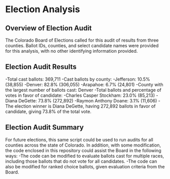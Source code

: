 # Election Analysis

## Overview of Election Audit

The Colorado Board of Elections called for this audit of results from three counties. Ballot IDs, counties, and select candidate names were provided for this analysis, with no other identifying information provided.

## Election Audit Results

-Total cast ballots: 369,711
-Cast ballots by county:
  -Jefferson: 10.5% (38,855)
  -Denver: 82.8% (306,055)
  -Arapahoe: 6.7% (24,801)
-County with the largest number of ballots cast: Denver
-Total ballots and percentage of votes in favor of candidate:
  -Charles Casper Stockham: 23.0% (85,213)
  -Diana DeGette: 73.8% (272,892)
  -Raymon Anthony Doane: 3.1% (11,606)
-The election winner is Diana DeGette, having 272,892 ballots in favor of candidate, giving 73.8% of the total vote.

## Election Audit Summary

For future elections, this same script could be used to run audits for all counties across the state of Colorado. In addition, with some modification, the code enclosed in this repository could assist the Board in the following ways:
-The code can be modified to evaluate ballots cast for multiple races, including those ballots that do not vote for all candidates.
-The code can also be modified for ranked choice ballots, given evaluation criteria from the Board.

